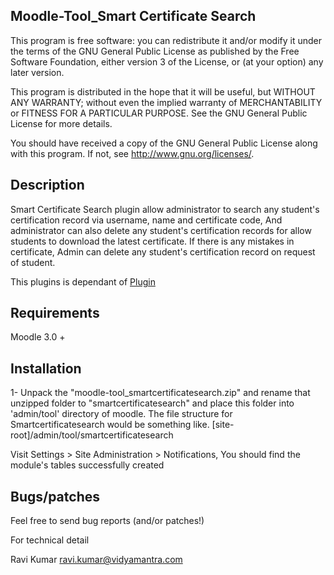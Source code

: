 Moodle-Tool_Smart Certificate Search
------------------------------
This program is free software: you can redistribute it and/or modify it under the terms of the GNU General Public License as published by the Free Software Foundation, either version 3 of the License, or (at your option) any later version.

This program is distributed in the hope that it will be useful, but WITHOUT ANY WARRANTY; without even the implied warranty of MERCHANTABILITY or FITNESS FOR A PARTICULAR PURPOSE. See the GNU General Public License for more details.

You should have received a copy of the GNU General Public License along with this program. If not, see http://www.gnu.org/licenses/.

Description
-----------
Smart Certificate Search plugin allow administrator to search any student's certification record via username, name and certificate code, And administrator can also delete any student's certification records for allow students to download the latest certificate. 
If there is any mistakes in certificate, Admin can delete any student's certification record on request of student.

This plugins is dependant of [Plugin](https://moodle.org/plugins/tool_smartcertificatesearch )

Requirements
------------

Moodle 3.0 +

Installation
------------
1- Unpack the "moodle-tool_smartcertificatesearch.zip" and rename that unzipped folder to "smartcertificatesearch" and place this folder into 'admin/tool' directory of moodle. The file structure for Smartcertificatesearch would be something like. [site-root]/admin/tool/smartcertificatesearch

Visit Settings > Site Administration > Notifications, You should find the module's tables successfully created

Bugs/patches
------------
Feel free to send bug reports (and/or patches!)

For technical detail

Ravi Kumar ravi.kumar@vidyamantra.com

